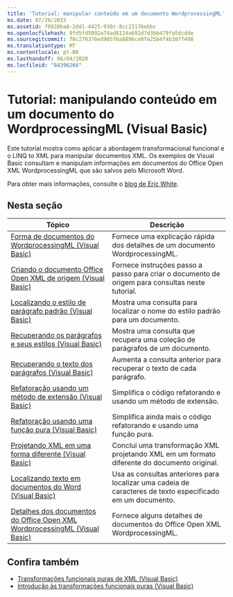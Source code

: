 ```yaml
---
title: 'Tutorial: manipular conteúdo em um documento WordprocessingML'
ms.date: 07/20/2015
ms.assetid: f8028ba8-2dd1-4425-930c-8cc23176ebbc
ms.openlocfilehash: 9fd5fd5092a74ad8124a691d7d3bb479fa5dcdde
ms.sourcegitcommit: f8c270376ed905f6a8896ce0fe25b4f4b38ff498
ms.translationtype: MT
ms.contentlocale: pt-BR
ms.lasthandoff: 06/04/2020
ms.locfileid: "84396266"
---
```

# <a name="tutorial-manipulating-content-in-a-wordprocessingml-document-visual-basic"></a>Tutorial: manipulando conteúdo em um documento do WordprocessingML (Visual Basic)
Este tutorial mostra como aplicar a abordagem transformacional funcional e o LINQ to XML para manipular documentos XML. Os exemplos de Visual Basic consultam e manipulam informações em documentos do Office Open XML WordprocessingML que são salvos pelo Microsoft Word.  
  
 Para obter mais informações, consulte o [blog de Eric White](http://www.ericwhite.com).  
  
## <a name="in-this-section"></a>Nesta seção  
  
|Tópico|Descrição|  
|-----------|-----------------|  
|[Forma de documentos do WordprocessingML (Visual Basic)](shape-of-wordprocessingml-documents.md)|Fornece uma explicação rápida dos detalhes de um documento WordprocessingML.|  
|[Criando o documento Office Open XML de origem (Visual Basic)](creating-the-source-office-open-xml-document.md)|Fornece instruções passo a passo para criar o documento de origem para consultas neste tutorial.|  
|[Localizando o estilo de parágrafo padrão (Visual Basic)](finding-the-default-paragraph-style.md)|Mostra uma consulta para localizar o nome do estilo padrão para um documento.|  
|[Recuperando os parágrafos e seus estilos (Visual Basic)](retrieving-the-paragraphs-and-their-styles.md)|Mostra uma consulta que recupera uma coleção de parágrafos de um documento.|  
|[Recuperando o texto dos parágrafos (Visual Basic)](retrieving-the-text-of-the-paragraphs.md)|Aumenta a consulta anterior para recuperar o texto de cada parágrafo.|  
|[Refatoração usando um método de extensão (Visual Basic)](refactoring-using-an-extension-method.md)|Simplifica o código refatorando e usando um método de extensão.|  
|[Refatoração usando uma função pura (Visual Basic)](refactoring-using-a-pure-function.md)|Simplifica ainda mais o código refatorando e usando uma função pura.|  
|[Projetando XML em uma forma diferente (Visual Basic)](projecting-xml-in-a-different-shape.md)|Conclui uma transformação XML projetando XML em um formato diferente do documento original.|  
|[Localizando texto em documentos do Word (Visual Basic)](finding-text-in-word-documents.md)|Usa as consultas anteriores para localizar uma cadeia de caracteres de texto especificado em um documento.|  
|[Detalhes dos documentos do Office Open XML WordprocessingML (Visual Basic)](details-of-office-open-xml-wordprocessingml-documents.md)|Fornece alguns detalhes de documentos do Office Open XML WordprocessingML.|  
  
## <a name="see-also"></a>Confira também

- [Transformações funcionais puras de XML (Visual Basic)](pure-functional-transformations-of-xml.md)
- [Introdução às transformações funcionais puras (Visual Basic)](introduction-to-pure-functional-transformations.md)
